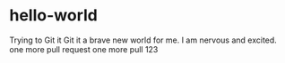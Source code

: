 # hello-world
Trying to Git it 
Git it a brave new world for me. I am nervous and excited. 
one more pull request 
one more pull 123
